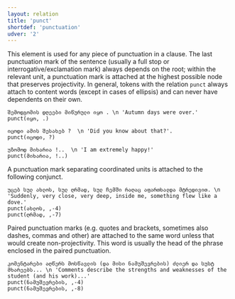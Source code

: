 ```yaml
---
layout: relation
title: 'punct'
shortdef: 'punctuation'
udver: '2'
---
```


This element is used for any piece of punctuation in a clause. The last punctuation mark of the sentence (usually a full stop or interrogative/exclamation mark) always depends on the root; within the relevant unit, a punctuation mark is attached at the highest possible node that preserves projectivity. In general, tokens with the relation <code>punct</code> always attach to content words (except in cases of ellipsis) and can never have dependents on their own.

~~~ sdparse
შემოდგომის დღეები მიწურული იყო . \n 'Autumn days were over.'
punct(იყო, .)
~~~
~~~ sdparse
იცოდი ამის შესახებ ?  \n 'Did you know about that?'.
punct(იცოდი, ?)
~~~
~~~ sdparse
უზომოდ მიხარია !..  \n 'I am extremely happy!'
punct(მიხარია, !..)
~~~

A punctuation mark separating coordinated units is attached to the following conjunct.

~~~ sdparse
უცებ სულ ახლოს, სულ ღრმად, სულ ჩემში რაღაც აფართხალდა მტრედივით. \n 'Suddenly, very close, very deep, inside me, something flew like a dove.'
punct(ახლოს, ,-4)
punct(ღრმად, ,-7)
~~~

Paired punctuation marks (e.g. quotes and brackets, sometimes also dashes, commas and other) are attached to the same word unless that would create non-projectivity. This word is usually the head of the phrase enclosed in the paired punctuation.

~~~ sdparse
კომენტარები აღწერს მოსწავლის (და მისი ნამუშევრების) ძლიერ და სუსტ მხარეებს... \n 'Comments describe the strengths and weaknesses of the student (and his work)...'
punct(ნამუშევრების, ,-4)
punct(ნამუშევრების, ,-8)
~~~

<!-- Interlanguage links updated Po 6. listopadu 2023, 21:43:27 CET -->
